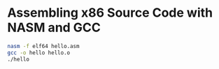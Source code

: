 # Assembling x86 Source Code with NASM and GCC
```Bash
nasm -f elf64 hello.asm    
gcc -o hello hello.o 
./hello 
```
